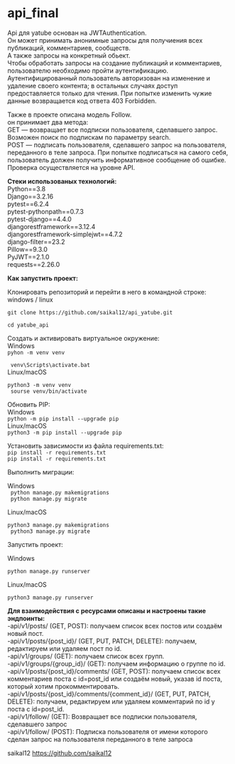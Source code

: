 # api_final
Api для yatube основан на JWTAuthentication.<br>
Он может принимать анонимные запросы для получиения всех публикаций, комментариев, сообществ.<br>
А также запросы на конкретный обьект.<br>
Чтобы обработать запросы на создание публикаций и комментариев, 
пользователю необходимо пройти аутентификацию.<br>
Аутентифицированный пользователь авторизован на изменение и удаление своего контента;
в остальных случаях доступ предоставляется только для чтения. 
При попытке изменить чужие данные возвращается код ответа 403 Forbidden.<br>

Также в проекте описана модель Follow.<br>
он принимает два метода:<br> 
GET — возвращает все подписки пользователя, сделавшего запрос. 
Возможен поиск по подпискам по параметру search.<br>
POST — подписать пользователя, сделавшего запрос на пользователя, переданного в теле запроса.
При попытке подписаться на самого себя, пользователь должен получить информативное 
сообщение об ошибке. Проверка осуществляется на уровне API.<br>


**Стеки использованых технологий:**<br>
Python==3.8 <br>
Django==3.2.16 <br>
pytest==6.2.4 <br>
pytest-pythonpath==0.7.3 <br>
pytest-django==4.4.0 <br>
djangorestframework==3.12.4 <br>
djangorestframework-simplejwt==4.7.2 <br>
django-filter==23.2 <br>
Pillow==9.3.0 <br>
PyJWT==2.1.0 <br>
requests==2.26.0 <br> 

**Как запустить проект:**

Клонировать репозиторий и перейти в него в командной строке:<br>
windows / linux


`git clone https://github.com/saikal12/api_yatube.git`

`cd yatube_api`

Cоздать и активировать виртуальное окружение:<br>
Windows<br>`
pyhon -m venv venv `<br>

`
venv\Scripts\activate.bat`<br>Linux/macOS<br>

`python3 -m venv venv`<br>
`
sourse venv/bin/activate`

Обновить PIP:<br>
Windows<br>`python -m pip install --upgrade pip`<br>Linux/macOS<br>
`python3 -m pip install --upgrade pip`

Установить зависимости из файла requirements.txt:<br>
`pip install -r requirements.txt`<br>
`pip install -r requirements.txt`<br>

Выполнить миграции:

Windows<br>`
python manage.py makemigrations`<br>`
python manage.py migrate`

Linux/macOS

`python3 manage.py makemigrations`<br>`
python3 manage.py migrate`

Запустить проект:

Windows

`python manage.py runserver`

Linux/macOS

`python3 manage.py runserver`



**Для взаимодействия с ресурсами описаны и настроены такие эндпоинты:**<br>
-api/v1/posts/ (GET, POST): получаем список всех постов или создаём новый пост.<br>
-api/v1/posts/{post_id}/ (GET, PUT, PATCH, DELETE): получаем, редактируем или удаляем пост по id.<br>
-api/v1/groups/ (GET): получаем список всех групп.<br>
-api/v1/groups/{group_id}/ (GET): получаем информацию о группе по id.<br>
-api/v1/posts/{post_id}/comments/ (GET, POST): получаем список всех комментариев поста с id=post_id или создаём новый, указав id поста, который хотим прокомментировать.<br>
-api/v1/posts/{post_id}/comments/{comment_id}/ (GET, PUT, PATCH, DELETE): получаем, редактируем или удаляем комментарий по id у поста с id=post_id.<br>
-api/v1/follow/ (GET): Возвращает все подписки пользователя, сделавшего запрос<br>
-api/v1/follow/ (POST): Подписка пользователя от имени которого сделан запрос на пользователя переданного в теле запроса<br>











saikal12
https://github.com/saikal12

